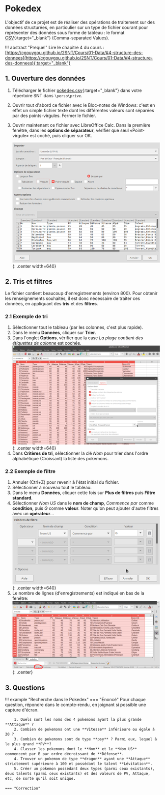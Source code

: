 # Pokedex

L'objectif de ce projet est de réaliser des opérations de traitement sur des données structurées, en particulier sur un type de fichier courant pour représenter des données sous forme de tableau : le format [CSV](https://fr.wikipedia.org/wiki/Comma-separated_values){:target="_blank"}  (Comma-separated Values).

!!! abstract "Prequel"
    Lire le chapitre 4 du cours : [https://cgouygou.github.io/2SNT/Cours/01-Data/#4-structure-des-donnees](https://cgouygou.github.io/2SNT/Cours/01-Data/#4-structure-des-donnees){:target="_blank"} 


## 1. Ouverture des données

1. Télécharger le fichier [pokedex.csv](pokedex.csv){:target="_blank"} dans votre répertoire SNT dans `\perso\prive`.
2. Ouvrir tout d'abord ce fichier avec le Bloc-notes de Windows: c'est en effet un simple fichier texte dont les différentes valeurs sont séparées par des points-virgules. Fermer le fichier.
2. Ouvrir maintenant ce fichier avec LibreOffice Calc. Dans la première fenêtre, dans les **options de séparateur**,  vérifier que seul «Point-virgule» est coché, puis cliquer sur OK.

    ![](cap1.png){: .center width=640} 


## 2. Tris et filtres

Le fichier contient beaucoup d'enregistrements (environ 800). Pour obtenir les renseignements souhaités, il est donc nécessaire de traiter ces données, en appliquant des **tris** et des **filtres**.

### 2.1 Exemple de tri

1. Sélectionner tout le tableau (par les colonnes, c'est plus rapide).
2. Dans le menu **Données**, cliquer sur **Trier**.
3. Dans l'onglet **Options**, vérifier que la case *La plage contient des étiquettes de colonne* est cochée.
    ![](cap2.png){: .center width=640} 
4. Dans **Critères de tri**, sélectionner la clé *Nom* pour trier dans l'ordre alphabétique (Croissant) la liste des pokemons.


### 2.2 Exemple de filtre

1. Annuler (Ctrl+Z) pour revenir à l'état initial du fichier.
2. Sélectionner à nouveau tout le tableau.
3. Dans le menu **Données**, cliquer cette fois sur **Plus de filtres** puis **Filtre standard**.
4. Sélectionner *Nom US* dans le **nom de champ**, *Commence par* comme **condition**, puis *G* comme **valeur**. Noter qu'on peut ajouter d'autre filtres avec un **opérateur**...
    ![](cap3.png){: .center width=640} 
5. Le nombre de lignes (d'enregistrements) est indiqué en bas de la fenêtre:
    ![](cap4.png){: .center} 
## 3. Questions

!!! example "Recherche dans le Pokedex"
    === "Énoncé" 
        Pour chaque question, répondre dans le compte-rendu, en joignant si possible une capture d'écran.

        1. Quels sont les noms des 4 pokemons ayant la plus grande **Attaque** ?
        2. Combien de pokemons ont une **Vitesse** inférieure ou égale à 20 ?
        3. Combien de pokemons sont de type **psy** ? Parmi eux, lequel à le plus grand **PV**?
        4. Classer les pokemons dont le **Nom** et le **Nom US** commencent par B par ordre décroissant de **Défense**.
        4. Trouver un pokemon de type **dragon** ayant une **Attaque** strictement supérieure à 100 et possédant le talent **Lévitation**.
        5. Créer un pokemon possédant deux types (parmi ceux existants), deux talents (parmi ceux existants) et des valeurs de PV, Attaque, etc, de sorte qu'il soit unique.

    === "Correction" 
        